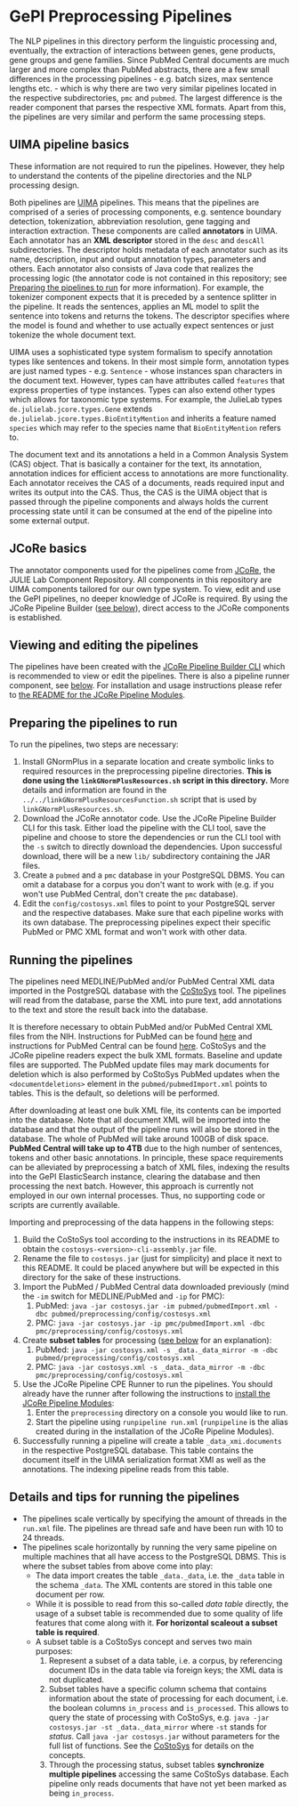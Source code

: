 # GePI Preprocessing Pipelines

The NLP pipelines in this directory perform the linguistic processing and, eventually, the extraction of interactions between genes, gene products, gene groups and gene families. Since PubMed Central documents are much larger and more complex than PubMed abstracts, there are a few small differences in the processing pipelines - e.g. batch sizes, max sentence lengths etc. - which is why there are two very similar pipelines located in the respective subdirectories, `pmc` and `pubmed`. The largest difference is the reader component that parses the respective XML formats. Apart from this, the pipelines are very similar and perform the same processing steps.

## UIMA pipeline basics
These information are not required to run the pipelines. However, they help to understand the contents of the pipeline directories and the NLP processing design.

Both pipelines are [UIMA](https://uima.apache.org/) pipelines. This means that the pipelines are comprised of a series of processing components, e.g. sentence boundary detection, tokenization, abbreviation resolution, gene tagging and interaction extraction. These components are called **annotators** in UIMA. Each annotator has an **XML descriptor** stored in the `desc` and `descAll` subdirectories. The descriptor holds metadata of each annotator such as its name, description, input and output annotation types, parameters and others. Each annotator also consists of Java code that realizes the processing logic (the annotator code is not contained in this repository; see [Preparing the pipelines to run](#preparing-the-pipelines-to-run) for more information). For example, the tokenizer component expects that it is preceded by a sentence splitter in the pipeline. It reads the sentences, applies an ML model to split the sentence into tokens and returns the tokens. The descriptor specifies where the model is found and whether to use actually expect sentences or just tokenize the whole document text.

UIMA uses a sophisticated type system formalism to specify annotation types like sentences and tokens. In their most simple form, annotation types are just named types - e.g. `Sentence` - whose instances span characters in the document text. However, types can have attributes called `features` that express properties of type instances. Types can also extend other types which allows for taxonomic type systems. For example, the JulieLab types `de.julielab.jcore.types.Gene` extends `de.julielab.jcore.types.BioEntityMention` and inherits a feature named `species` which may refer to the species name that `BioEntityMention` refers to.

The document text and its annotations a held in a Common Analysis System (CAS) object. That is basically a container for the text, its annotation, annotation indices for efficient access to annotations are more functionality. Each annotator receives the CAS of a documents, reads required input and writes its output into the CAS. Thus, the CAS is the UIMA object that is passed through the pipeline components and always holds the current processing state until it can be consumed at the end of the pipeline into some external output.

## JCoRe basics
The annotator components used for the pipelines come from [JCoRe](https://github.com/JULIELab/jcore-base), the JULIE Lab Component Repository. All components in this repository are UIMA components tailored for our own type system. To view, edit and use the GePI pipelines, no deeper knowledge of JCoRe is required. By using the JCoRe Pipeline Builder ([see below](#viewing-and-editing-the-pipelines)), direct access to the JCoRe components is established.

## Viewing and editing the pipelines
The pipelines have been created with the [JCoRe Pipeline Builder CLI](https://github.com/JULIELab/jcore-pipeline-modules/tree/master/jcore-pipeline-builder-cli) which is recommended to view or edit the pipelines. There is also a pipeline runner component, see [below](#running-the-pipelines).
For installation and usage instructions please refer to [the README for the JCoRe Pipeline Modules](https://github.com/JULIELab/jcore-pipeline-modules/tree/master).

## Preparing the pipelines to run
To run the pipelines, two steps are necessary:
1. Install GNormPlus in a separate location and create symbolic links to required resources in the preprocessing pipeline directories. **This is done using the `linkGNormPlusResources.sh` script in this directory.** More details and information are found in the `../../linkGNormPlusResourcesFunction.sh` script that is used by `linkGNormPlusResources.sh`.
2. Download the JCoRe annotator code. Use the JCoRe Pipeline Builder CLI for this task. Either load the pipeline with the CLI tool, save the pipeline and choose to store the dependencies or run the CLI tool with the `-s` switch to directly download the dependencies. Upon successful download, there will be a new `lib/` subdirectory containing the JAR files.
3. Create a `pubmed` and a `pmc` database in your PostgreSQL DBMS. You can omit a database for a corpus you don't want to work with (e.g. if you won't use PubMed Central, don't create the `pmc` database).
4. Edit the `config/costosys.xml` files to point to your PostgreSQL server and the respective databases. Make sure that each pipeline works with its own database. The preprocessing pipelines expect their specific PubMed or PMC XML format and won't work with other data.

## Running the pipelines
The pipelines need MEDLINE/PubMed and/or PubMed Central XML data imported in the PostgreSQL database with the [CoStoSys](https://github.com/JULIELab/costosys) tool. The pipelines will read from the database, parse the XML into pure text, add annotations to the text and store the result back into the database.

It is therefore necessary to obtain PubMed and/or PubMed Central XML files from the NIH. Instructions for PubMed can be found [here](https://pubmed.ncbi.nlm.nih.gov/download/) and instructions for PubMed Central can be found [here](https://www.ncbi.nlm.nih.gov/pmc/tools/ftp/). CoStoSys and the JCoRe pipeline readers expect the bulk XML formats. Baseline and update files are supported. The PubMed update files may mark documents for deletion which is also performed by CoStoSys PubMed updates when the `<documentdeletions>` element in the `pubmed/pubmedImport.xml` points to tables. This is the default, so deletions will be performed. 

After downloading at least one bulk XML file, its contents can be imported into the database. Note that all document XML will be imported into the database and that the output of the pipeline runs will also be stored in the database. The whole of PubMed will take around 100GB of disk space. **PubMed Central will take up to 4TB** due to the high number of sentences, tokens and other basic annotations. In principle, these space requirements can be alleviated by preprocessing a batch of XML files, indexing the results into the GePI ElasticSearch instance, clearing the database and then processing the next batch. However, this approach is currently not employed in our own internal processes. Thus, no supporting code or scripts are currently available.

Importing and preprocessing of the data happens in the following steps:

1. Build the CoStoSys tool according to the instructions in its README to obtain the `costosys-<version>-cli-assembly.jar` file.
2. Rename the file to `costosys.jar` (just for simplicity) and place it next to this README. It could be placed anywhere but will be expected in this directory for the sake of these instructions.
3. Import the PubMed / PubMed Central data downloaded previously (mind the `-im` switch for MEDLINE/PubMed and `-ip` for PMC):
   1. PubMed: `java -jar costosys.jar -im pubmed/pubmedImport.xml -dbc pubmed/preprocessing/config/costosys.xml`
   2. PMC: `java -jar costosys.jar -ip pmc/pubmedImport.xml -dbc pmc/preprocessing/config/costosys.xml`
4. Create **subset tables** for processing  ([see below](#details-and-tips-for-running-the-pipelines) for an explanation):
   1. PubMed: `java -jar costosys.xml -s _data._data_mirror -m -dbc pubmed/preprocessing/config/costosys.xml`
   2. PMC: `java -jar costosys.xml -s _data._data_mirror -m -dbc pmc/preprocessing/config/costosys.xml`
5. Use the JCoRe Pipeline CPE Runner to run the pipelines. You should already have the runner after following the instructions to [install the JCoRe Pipeline Modules](https://github.com/JULIELab/jcore-pipeline-modules/tree/master):
   1. Enter the `preprocessing` directory on a console you would like to run.
   2. Start the pipeline using `runpipeline run.xml` (`runpipeline` is the alias created during in the installation of the JCoRe Pipeline Modules).
6. Successfully running a pipeline will create a table `_data_xmi.documents` in the respective PostgreSQL database. This table contains the document itself in the UIMA serialization format XMI as well as the annotations. The indexing pipeline reads from this table.

## Details and tips for running the pipelines
- The pipelines scale vertically by specifying the amount of threads in the `run.xml` file. The pipelines are thread safe and have been run with 10 to 24 threads.
- The pipelines scale horizontally by running the very same pipeline on multiple machines that all have access to the PostgreSQL DBMS. This is where the subset tables from above come into play:
  - The data import creates the table `_data._data`, i.e. the `_data` table in the schema `_data`. The XML contents are stored in this table one document per row.
  - While it is possible to read from this so-called *data table* directly, the usage of a subset table is recommended due to some quality of life features that come along with it. **For horizontal scaleout a subset table is required**.
  - A subset table is a CoStoSys concept and serves two main purposes:
    1. Represent a subset of a data table, i.e. a corpus, by referencing document IDs in the data table via foreign keys; the XML data is not duplicated.
    2. Subset tables have a specific column schema that contains information about the state of processing for each document, i.e. the boolean columns `in_process` and `is_processed`. This allows to query the state of processing with CoStoSys, e.g. `java -jar costosys.jar -st _data._data_mirror` where `-st` stands for *status*. Call `java -jar costosys.jar` without parameters for the full list of functions. See the [CoStoSys](https://github.com/JULIELab/costosys) for details on the concepts.
    3. Through the processing status, subset tables **synchronize multiple pipelines** accessing the same CoStoSys database. Each pipeline only reads documents that have not yet been marked as being `in_process`.